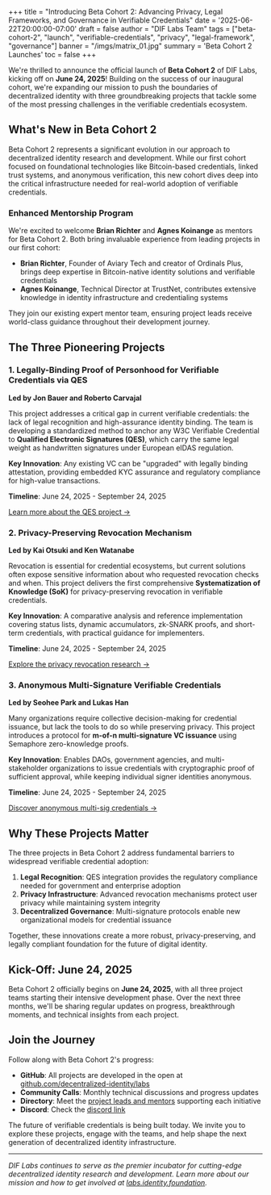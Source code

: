 +++
title = "Introducing Beta Cohort 2: Advancing Privacy, Legal Frameworks, and Governance in Verifiable Credentials"
date = '2025-06-22T20:00:00-07:00'
draft = false
author = "DIF Labs Team"
tags = ["beta-cohort-2", "launch", "verifiable-credentials", "privacy", "legal-framework", "governance"]
banner = "/imgs/matrix_01.jpg"
summary = 'Beta Cohort 2 Launches'
toc = false
+++

We're thrilled to announce the official launch of **Beta Cohort 2** of DIF Labs, kicking off on **June 24, 2025**! Building on the success of our inaugural cohort, we're expanding our mission to push the boundaries of decentralized identity with three groundbreaking projects that tackle some of the most pressing challenges in the verifiable credentials ecosystem.

## What's New in Beta Cohort 2

Beta Cohort 2 represents a significant evolution in our approach to decentralized identity research and development. While our first cohort focused on foundational technologies like Bitcoin-based credentials, linked trust systems, and anonymous verification, this new cohort dives deep into the critical infrastructure needed for real-world adoption of verifiable credentials.

### Enhanced Mentorship Program

We're excited to welcome **Brian Richter** and **Agnes Koinange** as mentors for Beta Cohort 2. Both bring invaluable experience from leading projects in our first cohort:

- **Brian Richter**, Founder of Aviary Tech and creator of Ordinals Plus, brings deep expertise in Bitcoin-native identity solutions and verifiable credentials
- **Agnes Koinange**, Technical Director at TrustNet, contributes extensive knowledge in identity infrastructure and credentialing systems

They join our existing expert mentor team, ensuring project leads receive world-class guidance throughout their development journey.

## The Three Pioneering Projects

### 1. Legally-Binding Proof of Personhood for Verifiable Credentials via QES

**Led by Jon Bauer and Roberto Carvajal**

This project addresses a critical gap in current verifiable credentials: the lack of legal recognition and high-assurance identity binding. The team is developing a standardized method to anchor any W3C Verifiable Credential to **Qualified Electronic Signatures (QES)**, which carry the same legal weight as handwritten signatures under European eIDAS regulation.

**Key Innovation**: Any existing VC can be "upgraded" with legally binding attestation, providing embedded KYC assurance and regulatory compliance for high-value transactions.

**Timeline**: June 24, 2025 - September 24, 2025

[Learn more about the QES project →](https://github.com/decentralized-identity/labs/blob/main/proposals/beta-cohort-2-2025/legallybinding-vcs/legallybinding-vcs.md)

### 2. Privacy-Preserving Revocation Mechanism

**Led by Kai Otsuki and Ken Watanabe**

Revocation is essential for credential ecosystems, but current solutions often expose sensitive information about who requested revocation checks and when. This project delivers the first comprehensive **Systematization of Knowledge (SoK)** for privacy-preserving revocation in verifiable credentials.

**Key Innovation**: A comparative analysis and reference implementation covering status lists, dynamic accumulators, zk-SNARK proofs, and short-term credentials, with practical guidance for implementers.

**Timeline**: June 24, 2025 - September 24, 2025

[Explore the privacy revocation research →](https://github.com/decentralized-identity/labs/blob/main/proposals/beta-cohort-2-2025/pp-revocation-mechanism/001_proposal.md)

### 3. Anonymous Multi-Signature Verifiable Credentials

**Led by Seohee Park and Lukas Han**

Many organizations require collective decision-making for credential issuance, but lack the tools to do so while preserving privacy. This project introduces a protocol for **m-of-n multi-signature VC issuance** using Semaphore zero-knowledge proofs.

**Key Innovation**: Enables DAOs, government agencies, and multi-stakeholder organizations to issue credentials with cryptographic proof of sufficient approval, while keeping individual signer identities anonymous.

**Timeline**: June 24, 2025 - September 24, 2025

[Discover anonymous multi-sig credentials →](https://github.com/decentralized-identity/labs/blob/main/proposals/beta-cohort-2-2025/anon-multi-sig-vc/anon_multi_sig_vc_proposal.md)

## Why These Projects Matter

The three projects in Beta Cohort 2 address fundamental barriers to widespread verifiable credential adoption:

1. **Legal Recognition**: QES integration provides the regulatory compliance needed for government and enterprise adoption
2. **Privacy Infrastructure**: Advanced revocation mechanisms protect user privacy while maintaining system integrity  
3. **Decentralized Governance**: Multi-signature protocols enable new organizational models for credential issuance

Together, these innovations create a more robust, privacy-preserving, and legally compliant foundation for the future of digital identity.

## Kick-Off: June 24, 2025

Beta Cohort 2 officially begins on **June 24, 2025**, with all three project teams starting their intensive development phase. Over the next three months, we'll be sharing regular updates on progress, breakthrough moments, and technical insights from each project.

## Join the Journey

Follow along with Beta Cohort 2's progress:

- **GitHub**: All projects are developed in the open at [github.com/decentralized-identity/labs](https://github.com/decentralized-identity/labs)
- **Community Calls**: Monthly technical discussions and progress updates
- **Directory**: Meet the [project leads and mentors](https://labs.identity.foundation/directory/) supporting each initiative
- **Discord**: Check the [discord link](https://discord.com/invite/xnDAFnBS)


The future of verifiable credentials is being built today. We invite you to explore these projects, engage with the teams, and help shape the next generation of decentralized identity infrastructure.

---

*DIF Labs continues to serve as the premier incubator for cutting-edge decentralized identity research and development. Learn more about our mission and how to get involved at [labs.identity.foundation](https://labs.identity.foundation).*
